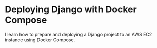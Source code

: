 # Deploying Django with Docker Compose

I learn how to prepare and deploying a Django project to an AWS EC2 instance using Docker Compose.
